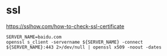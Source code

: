 # ssl

<https://sslhow.com/how-to-check-ssl-certificate>

```shell
SERVER_NAME=baidu.com
openssl s_client -servername ${SERVER_NAME} -connect ${SERVER_NAME}:443 2>/dev/null | openssl x509 -noout -dates
```
